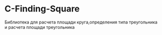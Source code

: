 # C-Finding-Square
Библиотека для расчета площади круга,определения типа треугольника и расчета площади треугольника
